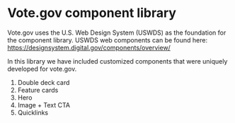 # Vote.gov component library

Vote.gov uses the U.S. Web Design System (USWDS) as the foundation for the component library. USWDS web components can be found here:  
https://designsystem.digital.gov/components/overview/

In this library we have included customized components that were uniquely developed for vote.gov.

1. Double deck card
2. Feature cards
3. Hero
4. Image + Text CTA
5. Quicklinks